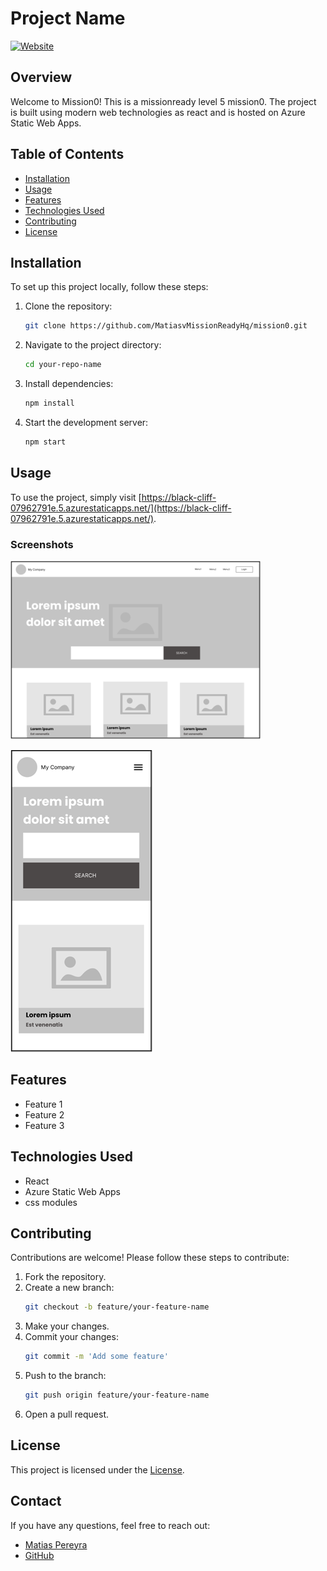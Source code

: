 # Project Name

[![Website](https://img.shields.io/website-up-down-green-red/https/black-cliff-07962791e.5.azurestaticapps.net.svg)](https://black-cliff-07962791e.5.azurestaticapps.net/)

## Overview

Welcome to Mission0! This is a missionready level 5 mission0. The project is built using modern web technologies as react and is hosted on Azure Static Web Apps.

## Table of Contents

- [Installation](#installation)
- [Usage](#usage)
- [Features](#features)
- [Technologies Used](#technologies-used)
- [Contributing](#contributing)
- [License](#license)

## Installation

To set up this project locally, follow these steps:

1. Clone the repository:
    ```sh
    git clone https://github.com/MatiasvMissionReadyHq/mission0.git
    ```
2. Navigate to the project directory:
    ```sh
    cd your-repo-name
    ```
3. Install dependencies:
    ```sh
    npm install
    ```
4. Start the development server:
    ```sh
    npm start
    ```

## Usage

To use the project, simply visit [https://black-cliff-07962791e.5.azurestaticapps.net/](https://black-cliff-07962791e.5.azurestaticapps.net/).

### Screenshots

![Screenshot](src/assets/image1.png)

![Screenshot](src/assets/image2.png)

## Features

- Feature 1
- Feature 2
- Feature 3

## Technologies Used

- React
- Azure Static Web Apps
- css modules

## Contributing

Contributions are welcome! Please follow these steps to contribute:

1. Fork the repository.
2. Create a new branch:
    ```sh
    git checkout -b feature/your-feature-name
    ```
3. Make your changes.
4. Commit your changes:
    ```sh
    git commit -m 'Add some feature'
    ```
5. Push to the branch:
    ```sh
    git push origin feature/your-feature-name
    ```
6. Open a pull request.

## License

This project is licensed under the [License](LICENSE).

## Contact

If you have any questions, feel free to reach out:

- [Matias Pereyra](mailto:matiasv@missionreadyhq.com)
- [GitHub](https://github.com/MatiasvMissionReadyHq)
